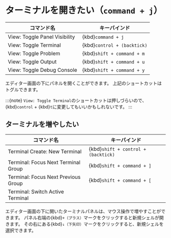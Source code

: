 # ターミナルを開きたい（``command + j``）

| コマンド名 | キーバインド |
|---|---|
| View: Toggle Panel Visibility | {kbd}`command + j` |
| View: Toggle Terminal | {kbd}`control + (backtick)` |
| View: Toggle Problem | {kbd}`shift + command + m` |
| View: Toggle Output | {kbd}`shift + command + u`|
| View: Toggle Debug Console | {kbd}`shift + command + y` |

エディター画面の下にパネルを開くことができます。
上記のショートカットはトグルできます。

:::{note}
``View: Toggle Terminal``のショートカットは押しづらいので、
{kbd}``control`` + {kbd}`t`に変更してもいいかもしれないです。
:::

## ターミナルを増やしたい

| コマンド名 | キーバインド |
|---|---|
| Terminal Create: New Terminal | {kbd}`shift + control + (backtick)` |
| Terminal: Focus Next Terminal Group | {kbd}`shift + command + ]` |
| Terminal: Focus Next Previous Group | {kbd}`shift + command + [` |
| Terminal: Switch Active Terminal | |

エディター画面の下に開いたターミナルパネルは、マウス操作で増やすことができます。
パネル右端の{kbd}`+（プラス）`マークをクリックすると新規シェルが開きます。
その右にある{kbd}`↓（下矢印）`マークをクリックすると、新規シェルを選択できます。
